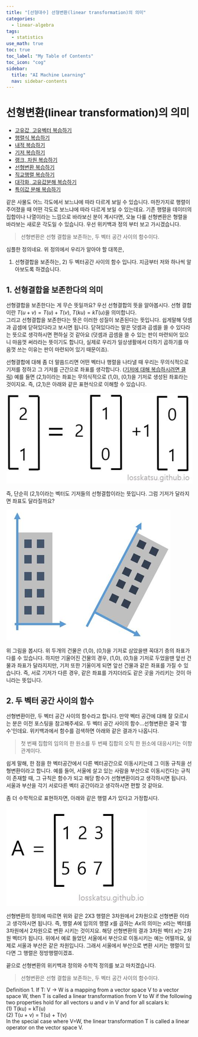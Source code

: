 ```yaml
---
title: "[선형대수] 선형변환(linear transformation)의 의미" 
categories:
  - linear-algebra
tags:
  - statistics
use_math: true
toc: true
toc_label: "My Table of Contents"
toc_icon: "cog"
sidebar:
  title: "AI Machine Learning"
  nav: sidebar-contents
---
```


# 선형변환(linear transformation)의 의미

* [고유값, 고유벡터 복습하기](https://losskatsu.github.io/linear-algebra/eigen/)
* [행렬식 복습하기](https://losskatsu.github.io/linear-algebra/determinant/)
* [내적 복습하기](https://losskatsu.github.io/linear-algebra/innerproduct/)
* [기저 복습하기](https://losskatsu.github.io/linear-algebra/basis/)
* [랭크, 차원 복습하기](https://losskatsu.github.io/linear-algebra/rank-dim/)
* [선형변환 복습하기](https://losskatsu.github.io/linear-algebra/linear-trans/)
* [직교행렬 복습하기](https://losskatsu.github.io/linear-algebra/orthogonal/)
* [대각화, 고유값분해 복습하기](https://losskatsu.github.io/linear-algebra/eigen-decomposition/)
* [특이값 분해 복습하기](https://losskatsu.github.io/linear-algebra/svd/)


같은 사물도 어느 각도에서 보느냐에 따라 다르게 보일 수 있습니다. 
마찬가지로 행렬이 주어졌을 때 어떤 각도로 보느냐에 따라 다르게 보일 수 있는데요. 
기존 행렬을 데이터의 집합이나 나열이라는 느낌으로 바라보신 분이 계시다면, 
오늘 다룰 선형변환은 형렬을 바라보는 새로운 각도일 수 있습니다. 
우선 위키백과 정의 부터 보고 가시겠습니다. 

> 선형변환은 선형 결합을 보존하는, 두 벡터 공간 사이의 함수이다.

심플한 정의네요. 위 정의에서 우리가 알아야 할 대목은, 
1) 선형결합을 보존하는, 2) 두 벡터공간 사이의 함수 입니다. 
지금부터 저와 하나씩 알아보도록 하겠습니다. 

## 1. 선형결합을 보존한다의 의미

선형결합을 보존한다는 게 무슨 뜻일까요? 
우선 선형결합의 뜻을 알아봅시다. 
선형 결합이란 $T(u+v) = T(u)+T(v)$, $T(ku) = kT(u)$을 의미합니다.  
그리고 선형결합을 보존한다는 뜻은 이러한 성질이 보존된다는 뜻입니다. 
쉽게말해 덧셈과 곱셈에 닫혀있다라고 보시면 됩니다. 
닫혀있다라는 말은 덧셈과 곱셈을 쓸 수 있다라는 뜻으로 생각하시면 편하실 것 같아요
(덧셈과 곱셈을 쓸 수 있는 판이 마련되어 있으니 마음껏 써라라는 뜻이기도 합니다, 
실제로 우리가 일상생활에서 더하기 곱하기를 마음껏 쓰는 이유는 판이 마련되어 있기 때문이죠).

선형결합에 대해 좀 더 말씀드리면 어떤 벡터나 행렬을 나타낼 때 우리는 무의식적으로 기저를 정하고 그 기저를 근간으로 좌표를 생각합니다. 
([기저에 대해 복습하시려면 클릭](https://losskatsu.github.io/linear-algebra/basis/))
예를 들면 (2,1)이라는 좌표는 무의식적으로 (1,0), (0,1)을 기저로 생성된 좌표라는 것이지요. 
즉, (2,1)은 아래와 같은 표현식으로 이해할 수 있습니다.

![figure03](/assets/images/lineartrans/linear03.JPG)

즉, 단순히 (2,1)이라는 벡터도 기저들의 선형결합이라는 뜻입니다. 
그럼 기저가 달라지면 좌표도 달라질까요? 

![figure01](/assets/images/lineartrans/01.JPG)

위 그림을 봅시다. 
위 두개의 건물은 (1,0), (0,1)을 기저로 삼았을땐 꼭대기 층의 좌표가 다를 수 있습니다. 
하지만 기울어진 건물의 경우, (1,0), (0,1)을 기저로 두었을땐 앞선 건물과 좌표가 달라지지만, 
기저 또한 기울이게 되면 앞선 건물과 같은 좌표를 가질 수 있습니다. 
즉, 서로 기저가 다른 경우, 같은 좌표를 가지더라도 같은 곳을 가리키는 것이 아니라는 뜻입니다.

## 2. 두 벡터 공간 사이의 함수

선형변환이란, 두 벡터 공간 사이의 함수라고 합니다. 
만약 벡터 공간에 대해 잘 모르시는 분은 이전 포스팅을 참고해주세요. 
두 벡터 공간 사이의 함수...선형변환은 결국 '함수'인데요. 
위키백과에서 함수를 검색하면 아래와 같은 결과가 나옵니다.

> 첫 번째 집합의 임의의 한 원소를 두 번째 집합의 오직 한 원소에 대응시키는 이항 관계이다.

쉽게 말해, 한 점을 한 벡터공간에서 다른 벡터공간으로 이동시키는데 그 이동 규칙을 선형변환이라고 합니다. 
예를 들어, 서울에 살고 있는 사람을 부산으로 이동시킨다는 규칙이 존재할 때, 
그 규칙은 함수가 되고 해당 함수가 선형변환이라고 생각하시면 됩니다. 
서울과 부산을 각기 서로다른 벡터 공간이라고 생각하시면 편할 것 같아요. 

좀 더 수학적으로 표현하자면, 아래와 같은 행렬 $A$가 있다고 가정합시다.

![figure02](/assets/images/lineartrans/linear02.JPG)

선형변환의 정의에 따르면 위와 같은 2X3 행렬은 3차원에서 2차원으로 선형변환 이라고 생각하시면 됩니다. 
즉, 행렬 $A$에 임의의 행렬 $x$를 곱하는 $Ax$의 의미는 $x$라는 벡터를 3차원에서 2차원으로 변환 시키는 것이지요. 
해당 선형변환의 결과 3차원 벡터 $x$는 2차원 벡터가 됩니다. 
위에서 예로 들었던 서울에서 부산으로 이동시키는 예는 어떨까요, 실제로 서울과 부산은 같은 차원입니다. 
그래서 서울에서 부산으로 변환 시키는 행렬이 있다면 그 행렬은 정방행렬이겠죠. 

끝으로 선형변환의 위키백과 정의와 수학적 정의를 보고 마치겠습니다.

> 선형변환은 선형 결합을 보존하는, 두 벡터 공간 사이의 함수이다.

Definition 1. If T: V -> W is a mapping from a vector space V to a vector space W, 
then T is called a linear transformation from V  to W if the following two properties hold for all vectors u and v in V 
and for all scalars k: <br />
(1) T(ku) = kT(u) <br />
(2) T(u + v) = T(u) + T(v) <br />
In the special case where V=W, the linear transformation T is called a linear operator on the vector space V.
